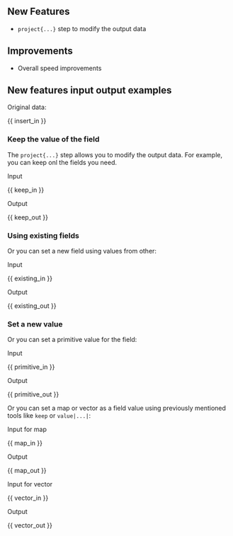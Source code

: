 ## New Features

* `project{...}` step to modify the output data

## Improvements

* Overall speed improvements

## New features input output examples

Original data:

{{ insert_in }}

### Keep the value of the field

The `project{...}` step allows you to modify the output data. For example, you can keep onl the fields you need.

Input

{{ keep_in }}

Output

{{ keep_out }}

### Using existing fields

Or you can set a new field using values from other:

Input

{{ existing_in }}

Output

{{ existing_out }}

### Set a new value

Or you can set a primitive value for the field:

Input

{{ primitive_in }}

Output

{{ primitive_out }}

Or you can set a map or vector as a field value using previously mentioned tools like `keep` or `value|...|`:

Input for map

{{ map_in }}

Output

{{ map_out }}

Input for vector

{{ vector_in }}

Output

{{ vector_out }}